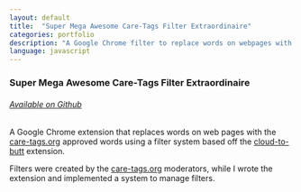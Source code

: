 ```yaml
---
layout: default
title:  "Super Mega Awesome Care-Tags Filter Extraordinaire"
categories: portfolio
description: "A Google Chrome filter to replace words on webpages with \"better\" replacements."
language: javascript
---
```

### Super Mega Awesome Care-Tags Filter Extraordinaire

###### [Available on Github](https://github.com/rbonick/care-filter)

A Google Chrome extension that replaces words on web pages with the [care-tags.org](http://care-tags.org) approved
words using a filter system based off the [cloud-to-butt](https://github.com/panicsteve/cloud-to-butt) extension.

Filters were created by the [care-tags.org](http://care-tags.org) moderators, while I wrote the extension and
implemented a system to manage filters.